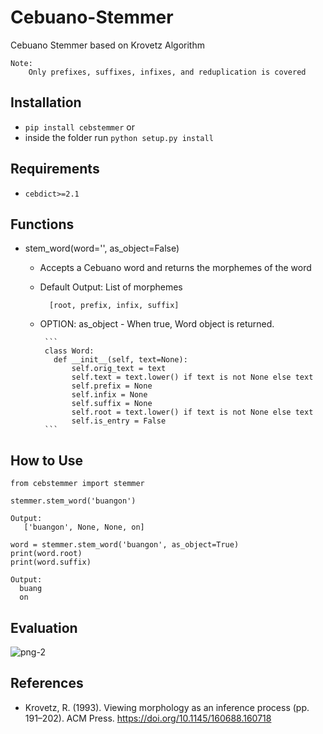 # Cebuano-Stemmer
Cebuano Stemmer based on Krovetz Algorithm
```
Note:
    Only prefixes, suffixes, infixes, and reduplication is covered
```

## Installation
* `pip install cebstemmer` or
* inside the folder run `python setup.py install`

## Requirements
* `cebdict>=2.1`

## Functions
* stem_word(word='', as_object=False)
   - Accepts a Cebuano word and returns the morphemes of the word
   - Default Output: List of morphemes
      ```
        [root, prefix, infix, suffix]
      ```
   - OPTION:
        as_object
          - When true, Word object is returned.
          
          ```
          class Word:
            def __init__(self, text=None):
                self.orig_text = text
                self.text = text.lower() if text is not None else text
                self.prefix = None
                self.infix = None
                self.suffix = None
                self.root = text.lower() if text is not None else text
                self.is_entry = False
          ```
   
## How to Use
```
from cebstemmer import stemmer

stemmer.stem_word('buangon')

Output: 
   ['buangon', None, None, on]

word = stemmer.stem_word('buangon', as_object=True)
print(word.root)
print(word.suffix)

Output:
  buang
  on
```

## Evaluation
![png-2](https://user-images.githubusercontent.com/24803247/39425959-649b0ba4-4cb0-11e8-94b5-b1aacd3174d6.PNG)

## References

* Krovetz, R. (1993). Viewing morphology as an inference process (pp. 191–202). ACM Press. https://doi.org/10.1145/160688.160718

